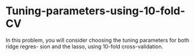 # Tuning-parameters-using-10-fold-CV
In this problem, you will consider choosing the tuning parameters for both ridge regres- sion and the lasso, using 10-fold cross-validation.
